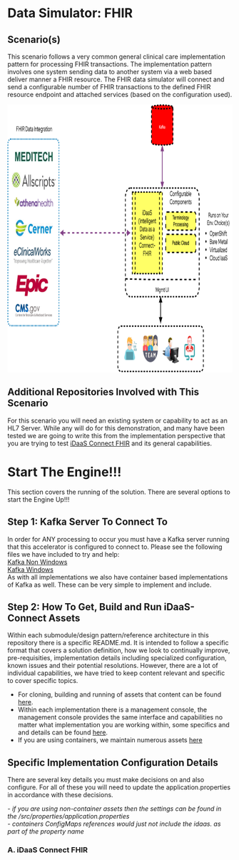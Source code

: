# Data Simulator: FHIR

## Scenario(s)
This scenario follows a very common general clinical care implementation pattern for processing FHIR transactions. The
implementation pattern involves one system sending data to another system via a web based deliver manner a FHIR
resource. The FHIR data simulator will connect and send a configurable number of FHIR transactions to the defined FHIR
resource endpoint and attached services (based on the configuration used).

 <img src="https://github.com/Project-Herophilus/Project-Herophilus-Assets/blob/main/images/iDaaS-Platform/DataFlow-FHIR.png" width="800" height="600">

## Additional Repositories Involved with This Scenario
For this scenario you will need an existing system or capability to act as an HL7 Server. While any will do for this demonstration,
and many have been tested we are going to write this from the implementation perspective that you are trying to
test [iDaaS Connect FHIR](https://github.com/Project-Herophilus/iDaaS-Connect/blob/main/iDaaS-Connect-FHIR/README.md) and its general capabilities.

# Start The Engine!!!
This section covers the running of the solution. There are several options to start the Engine Up!!!

## Step 1: Kafka Server To Connect To
In order for ANY processing to occur you must have a Kafka server running that this accelerator is configured to connect to.
Please see the following files we have included to try and help: <br/>
[Kafka Non Windows](https://github.com/Project-Herophilus/Project-Herophilus-Assets/blob/main/Kafka.md)<br/>
[Kafka Windows](https://github.com/Project-Herophilus/Project-Herophilus-Assets/blob/main/KafkaWindows.md)<br/>
As with all implementations we also have container based implementations of Kafka as well. These can be very simple to implement
and include.

## Step 2: How To Get, Build and Run iDaaS-Connect Assets
Within each submodule/design pattern/reference architecture in this repository there is a specific README.md. It is
intended to follow a specific format that covers a solution definition, how we look to continually improve, pre-requisities,
implementation details including specialized configuration, known issues and their potential resolutions.
However, there are a lot of individual capabilities, we have tried to keep content relevant and specific to
cover specific topics.
- For cloning, building and running of assets that content can be found
  [here](https://github.com/Project-Herophilus/Project-Herophilus-Assets/blob/main/CloningBuildingRunningSolution.md).
- Within each implementation there is a management console, the management console provides the same
  interface and capabilities no matter what implementation you are working within, some specifics and
  and details can be found [here](https://github.com/Project-Herophilus/Project-Herophilus-Assets/blob/main/AdministeringPlatform.md).
- If you are using containers, we maintain numerous assets [here](https://hub.docker.com/search?q=rhhcarch)

## Specific Implementation Configuration Details
There are several key details you must make decisions on and also configure. For all of these you will
need to update the application.properties in accordance with these decisions.

*- if you are using non-container assets then the settings can be found in the /src/properties/application.properties* <br/>
*- containers ConfigMaps references would just not include the idaas. as part of the property name*

### A. iDaaS Connect FHIR